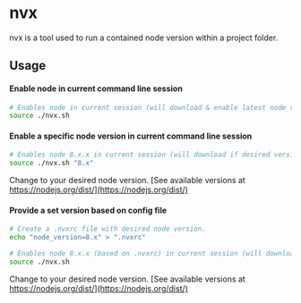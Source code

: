 # nvx
nvx is a tool used to run a contained node version within a project folder.

## Usage

#### Enable node in current command line session
```bash
# Enables node in current session (will download & enable latest node version if first run).
source ./nvx.sh
```

#### Enable a specific node version in current command line session
```bash
# Enables node 8.x.x in current session (will download if desired version is not present in .nvx folder).
source ./nvx.sh "8.x"
```

Change to your desired node version. [See available versions at https://nodejs.org/dist/](https://nodejs.org/dist/)

#### Provide a set version based on config file
```bash
# Create a .nvxrc file with desired node version.
echo "node_version=8.x" > ".nvxrc"

# Enables node 8.x.x (based on .nvxrc) in current session (will download if desired version is not present in .nvx folder).
source ./nvx.sh
```

Change to your desired node version. [See available versions at https://nodejs.org/dist/](https://nodejs.org/dist/)
